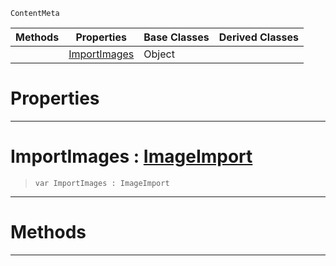  `ContentMeta`

|Methods|Properties|Base Classes|Derived Classes|
|---|---|---|---|
| |[ ImportImages](https://github.com/zeroengineteam/ZeroDocs/blob/master/code_reference/class_reference/imageoptions.markdown#importimages-zero-engine)|Object| |


 #  Properties


---  
 #  ImportImages : [ImageImport](https://github.com/zeroengineteam/ZeroDocs/blob/master/code_reference/enum_reference.markdown#imageimport)

> 
> ``` lang=cpp, name=Zilch
> var ImportImages : ImageImport


---  
 #  Methods


---  
 

 